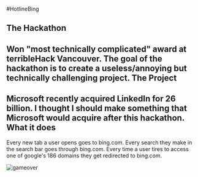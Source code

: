 #HotlineBing

The Hackathon
-------------
Won "most technically complicated" award at terribleHack Vancouver. The goal of the hackathon is to create a useless/annoying but technically challenging project.
The Project
-------------
Microsoft recently acquired LinkedIn for 26 billion. I thought I should make something that Microsoft would acquire after this hackathon.
What it does
-------------
Every new tab a user opens goes to bing.com. Every search they make in the search bar goes through bing.com. Every time a user tires to access one of google's 186 domains they get redirected to bing.com.

![gameover](http://i.imgur.com/zwXtt93.jpg)
